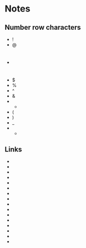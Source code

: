 # Notes
## Number row characters
* !
* @
* #
* $
* %
* ^
* &
* *
* (
* )
* _
* +
## Links
* 
* 
* 
* 
* 
* 
* 
* 
* 
* 
* 
* 
* 
* 
* 
* 
